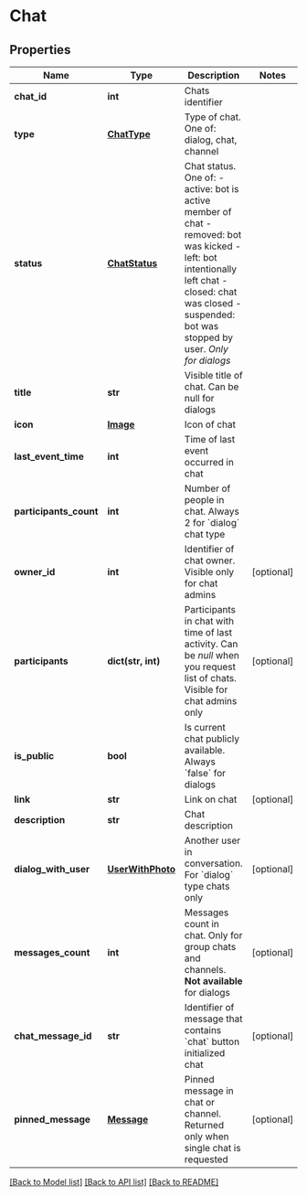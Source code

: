 # Chat

## Properties
Name | Type | Description | Notes
------------ | ------------- | ------------- | -------------
**chat_id** | **int** | Chats identifier | 
**type** | [**ChatType**](ChatType.md) | Type of chat. One of: dialog, chat, channel | 
**status** | [**ChatStatus**](ChatStatus.md) | Chat status. One of:  - active: bot is active member of chat  - removed: bot was kicked  - left: bot intentionally left chat  - closed: chat was closed  - suspended: bot was stopped by user. *Only for dialogs* | 
**title** | **str** | Visible title of chat. Can be null for dialogs | 
**icon** | [**Image**](Image.md) | Icon of chat | 
**last_event_time** | **int** | Time of last event occurred in chat | 
**participants_count** | **int** | Number of people in chat. Always 2 for &#x60;dialog&#x60; chat type | 
**owner_id** | **int** | Identifier of chat owner. Visible only for chat admins | [optional] 
**participants** | **dict(str, int)** | Participants in chat with time of last activity. Can be *null* when you request list of chats. Visible for chat admins only | [optional] 
**is_public** | **bool** | Is current chat publicly available. Always &#x60;false&#x60; for dialogs | 
**link** | **str** | Link on chat | [optional] 
**description** | **str** | Chat description | 
**dialog_with_user** | [**UserWithPhoto**](UserWithPhoto.md) | Another user in conversation. For &#x60;dialog&#x60; type chats only | [optional] 
**messages_count** | **int** | Messages count in chat. Only for group chats and channels. **Not available** for dialogs | [optional] 
**chat_message_id** | **str** | Identifier of message that contains &#x60;chat&#x60; button initialized chat | [optional] 
**pinned_message** | [**Message**](Message.md) | Pinned message in chat or channel. Returned only when single chat is requested | [optional] 

[[Back to Model list]](../README.md#documentation-for-models) [[Back to API list]](../README.md#documentation-for-api-endpoints) [[Back to README]](../README.md)


